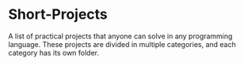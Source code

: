 # Short-Projects

A list of practical projects that anyone can solve in any programming language. 
These projects are divided in multiple categories, and each category has its own folder.
